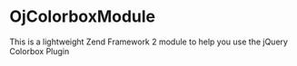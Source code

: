 OjColorboxModule
================

This is a lightweight Zend Framework 2 module to help you use the jQuery Colorbox Plugin
